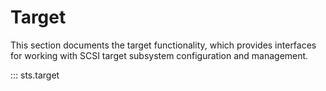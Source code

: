 # Target

This section documents the target functionality, which provides interfaces
for working with SCSI target subsystem configuration and management.

::: sts.target
